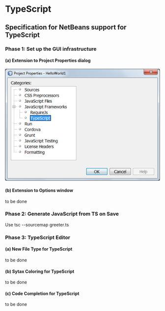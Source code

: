 # TypeScript

## Specification for NetBeans support for TypeScript

### Phase 1: Set up the GUI infrastructure

#### (a) Extension to Project Properties dialog

<img src="images/typescript-properties.png"/>

#### (b) Extension to Options window

to be done

### Phase 2: Generate JavaScript from TS on Save

Use tsc --sourcemap greeter.ts

### Phase 3: TypeScript Editor

#### (a) New File Type for TypeScript

to be done

#### (b) Sytax Coloring for TypeScript

to be done

#### (c) Code Completion for TypeScript

to be done



